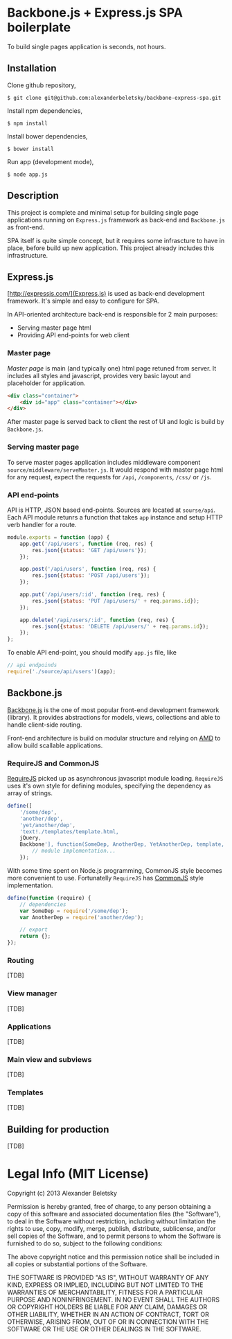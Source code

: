 # Backbone.js + Express.js SPA boilerplate

To build single pages application is seconds, not hours.

## Installation

Clone github repository,

```
$ git clone git@github.com:alexanderbeletsky/backbone-express-spa.git
```

Install npm dependencies,

```
$ npm install
```

Install bower dependencies,

```
$ bower install
```

Run app (development mode),

```
$ node app.js
```

## Description

This project is complete and minimal setup for building single page applications running on ``Express.js`` framework as back-end and ``Backbone.js`` as front-end.

SPA itself is quite simple concept, but it requires some infrascture to have in place, before build up new application. This project already includes this infrastructure.

## Express.js

[http://expressjs.com/](Express.js) is used as back-end development framework. It's simple and easy to configure for SPA.

In API-oriented architecture back-end is responsible for 2 main purposes:

* Serving master page html
* Providing API end-points for web client

### Master page

*Master page* is main (and typically one) html page retuned from server. It includes all styles and javascript, provides very basic layout and placeholder for application.

```html
<div class="container">
	<div id="app" class="container"></div>
</div>
```

After master page is served back to client the rest of UI and logic is build by ``Backbone.js``.

### Serving master page

To serve master pages application includes middleware component ``source/middleware/serveMaster.js``. It would respond with master page html for any request, expect the requests for `/api`, `/components`, `/css/` or `/js`.

### API end-points

API is HTTP, JSON based end-points. Sources are located at ``sourse/api``. Each API module retunrs a function that takes ``app`` instance and setup HTTP verb handler for a route.

```js
module.exports = function (app) {
	app.get('/api/users', function (req, res) {
		res.json({status: 'GET /api/users'});
	});

	app.post('/api/users', function (req, res) {
		res.json({status: 'POST /api/users'});
	});

	app.put('/api/users/:id', function (req, res) {
		res.json({status: 'PUT /api/users/' + req.params.id});
	});

	app.delete('/api/users/:id', function (req, res) {
		res.json({status: 'DELETE /api/users/' + req.params.id});
	});
};
```

To enable API end-point, you should modify ``app.js`` file, like

```js
// api endpoinds
require('./source/api/users')(app);
```

## Backbone.js

[Backbone.js](http://backbonejs.org/) is the one of most popular front-end development framework (library). It provides abstractions for models, views, collections and able to handle client-side routing.

Front-end architecture is build on modular structure and relying on [AMD](https://github.com/amdjs/amdjs-api/wiki/AMD) to allow build scallable applications.

### RequireJS and CommonJS

[RequireJS](http://requirejs.org/) picked up as asynchronous javascript module loading. ``RequireJS`` uses it's own style for defining modules, specifying the dependency as array of strings.

```js
define([
	'/some/dep',
	'another/dep',
	'yet/another/dep',
	'text!./templates/template.html,
	jQuery,
	Backbone'], function(SomeDep, AnotherDep, YetAnotherDep, template, $, Backbobe) {
		// module implementation...
	});
```

With some time spent on Node.js programming, CommonJS style becomes more convenient to use. Fortunatelly ``RequireJS`` has [CommonJS](http://requirejs.org/docs/commonjs.html) style implementation.

```js
define(function (require) {
	// dependencies
	var SomeDep = require('/some/dep');
	var AnotherDep = require('another/dep');

	// export
	return {};
});
```

### Routing

[TDB]

### View manager

[TDB]

### Applications

[TDB]

### Main view and subviews

[TDB]

### Templates

[TDB]

## Building for production

[TDB]

# Legal Info (MIT License)

Copyright (c) 2013 Alexander Beletsky

Permission is hereby granted, free of charge, to any person obtaining a copy
of this software and associated documentation files (the "Software"), to deal
in the Software without restriction, including without limitation the rights
to use, copy, modify, merge, publish, distribute, sublicense, and/or sell
copies of the Software, and to permit persons to whom the Software is
furnished to do so, subject to the following conditions:

The above copyright notice and this permission notice shall be included in
all copies or substantial portions of the Software.

THE SOFTWARE IS PROVIDED "AS IS", WITHOUT WARRANTY OF ANY KIND, EXPRESS OR
IMPLIED, INCLUDING BUT NOT LIMITED TO THE WARRANTIES OF MERCHANTABILITY,
FITNESS FOR A PARTICULAR PURPOSE AND NONINFRINGEMENT. IN NO EVENT SHALL THE
AUTHORS OR COPYRIGHT HOLDERS BE LIABLE FOR ANY CLAIM, DAMAGES OR OTHER
LIABILITY, WHETHER IN AN ACTION OF CONTRACT, TORT OR OTHERWISE, ARISING FROM,
OUT OF OR IN CONNECTION WITH THE SOFTWARE OR THE USE OR OTHER DEALINGS IN
THE SOFTWARE.
